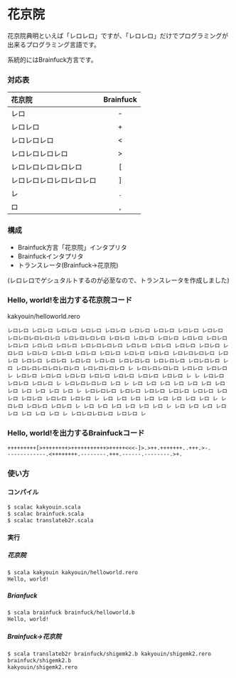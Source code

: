 花京院
========

花京院典明といえば「レロレロ」ですが、「レロレロ」だけでプログラミングが出来るプログラミング言語です。

系統的にはBrainfuck方言です。

### 対応表

| 花京院 | Brainfuck |
|:-----------|:------------:|
| レロ | - |
| レロレロ | + |
| レロレロレロ | < |
| レロレロレロレロ | > |
| レロレロレロレロレロ | [ |
| レロレロレロレロレロレロ | ] |
| レ | . |
| ロ | , |

### 構成

* Brainfuck方言「花京院」インタプリタ
* Brainfuckインタプリタ
* トランスレータ(Brainfuck→花京院)

(レロレロでゲシュタルトするのが必至なので、トランスレータを作成しました)

### Hello, world!を出力する花京院コード

kakyouin/helloworld.rero
```
レロレロ レロレロ レロレロ レロレロ レロレロ レロレロ レロレロ レロレロ レロレロ レロレロレロレロレロ レロレロレロレロ レロレロ レロレロ レロレロ レロレロ レロレロ レロレロ レロレロ レロレロ レロレロレロレロ レロレロ レロレロ レロレロ レロレロ レロレロ レロレロ レロレロ レロレロ レロレロ レロレロ レロレロ レロレロレロレロ レロレロ レロレロ レロレロ レロレロ レロレロ レロレロレロ レロレロレロ レロレロレロ レロ レロレロレロレロレロレロ レロレロレロレロ レ レロレロレロレロ レロレロ レロレロ レ レロレロ レロレロ レロレロ レロレロ レロレロ レロレロ レロレロ レ レ レロレロ レロレロ レロレロ レ レロレロレロレロ レロ レ レロ レロ レロ レロ レロ レロ レロ レロ レロ レロ レロ レロ レ レロレロレロ レロレロ レロレロ レロレロ レロレロ レロレロ レロレロ レロレロ レロレロ レ レロ レロ レロ レロ レロ レロ レロ レロ レ レロレロ レロレロ レロレロ レ レロ レロ レロ レロ レロ レロ レ レロ レロ レロ レロ レロ レロ レロ レロ レ レロレロレロレロ レロレロ レ 
```

### Hello, world!を出力するBrainfuckコード

```
+++++++++[>++++++++>+++++++++++>+++++<<<-]>.>++.+++++++..+++.>-.
------------.<++++++++.--------.+++.------.--------.>+.
```

### 使い方
#### コンパイル

```sh
$ scalac kakyouin.scala
$ scalac brainfuck.scala
$ scalac translateb2r.scala
```

#### 実行
##### 花京院

```sh
$ scala kakyouin kakyouin/helloworld.rero
Hello, world!
```

##### Brianfuck

```sh
$ scala brainfuck brainfuck/helloworld.b
Hello, world!
```

##### Brainfuck→花京院

```sh
$ scala translateb2r brainfuck/shigemk2.b kakyouin/shigemk2.rero
brainfuck/shigemk2.b
kakyouin/shigemk2.rero
```
